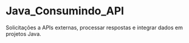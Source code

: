 # Java_Consumindo_API
 Solicitações a APIs externas, processar respostas e integrar dados em projetos Java.
